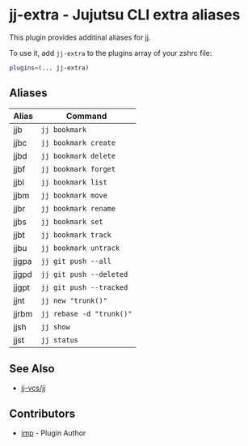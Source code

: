 # jj-extra - Jujutsu CLI extra aliases

This plugin provides additinal aliases for [jj](https://jj-vcs.github.io/jj).

To use it, add `jj-extra` to the plugins array of your zshrc file:

```zsh
plugins=(... jj-extra)
```

## Aliases

| Alias  | Command                       |
| ------ | ----------------------------- |
| jjb    | `jj bookmark`                 |
| jjbc   | `jj bookmark create`          |
| jjbd   | `jj bookmark delete`          |
| jjbf   | `jj bookmark forget`          |
| jjbl   | `jj bookmark list`            |
| jjbm   | `jj bookmark move`            |
| jjbr   | `jj bookmark rename`          |
| jjbs   | `jj bookmark set`             |
| jjbt   | `jj bookmark track`           |
| jjbu   | `jj bookmark untrack`         |
| jjgpa  | `jj git push --all`           |
| jjgpd  | `jj git push --deleted`       |
| jjgpt  | `jj git push --tracked`       |
| jjnt   | `jj new "trunk()"`            |
| jjrbm  | `jj rebase -d "trunk()"`      |
| jjsh   | `jj show`                     |
| jjst   | `jj status`                   |

## See Also

- [jj-vcs/jj](https://github.com/jj-vcs/jj)

## Contributors

- [imp](https://github.com/imp) - Plugin Author
